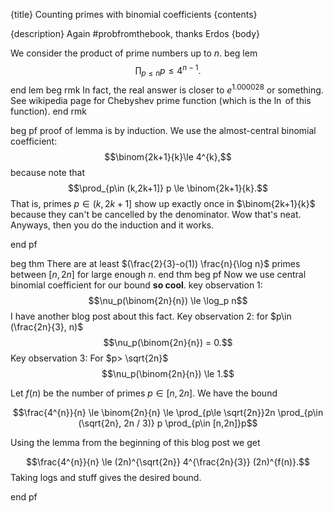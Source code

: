 {title}
Counting primes with binomial coefficients
{contents}

{description}
Again #probfromthebook, thanks Erdos
{body}

We consider the product of prime numbers up to $n$.
beg lem
$$\prod_{p\le n}  p \le 4^{n-1}.$$
end lem
beg rmk
In fact, the real answer is closer to $e^{1.000028}$ or
something. 
See wikipedia page for Chebyshev prime function (which is the
$\ln$ of this function).
end rmk

beg pf 
proof of lemma is by induction.
We use the almost-central binomial coefficient:
$$\binom{2k+1}{k}\le 4^{k},$$
because note that 
$$\prod_{p\in (k,2k+1]} p \le \binom{2k+1}{k}.$$
That is, primes $p\in (k,2k+1]$ show up exactly once in
$\binom{2k+1}{k}$ because they can't be cancelled by the
denominator. Wow that's neat.
Anyways, then you do the induction and it works.

end pf


beg thm
There are at least $(\frac{2}{3}-o(1)) \frac{n}{\log n}$ primes
between $[n,2n]$ for large enough $n$.
end thm
beg pf
Now we use central binomial coefficient for our bound **so cool**.
key observation 1:
$$\nu_p(\binom{2n}{n}) \le \log_p n$$
I have another blog post about this fact.
Key observation 2:
for $p\in (\frac{2n}{3}, n)$ 
$$\nu_p(\binom{2n}{n}) = 0.$$
Key observation 3:
For $p> \sqrt{2n}$
$$\nu_p(\binom{2n}{n}) \le 1.$$

Let $f(n)$ be the number of primes $p\in [n,2n]$.
We have the bound

$$\frac{4^{n}}{n} \le \binom{2n}{n} \le \prod_{p\le \sqrt{2n}}2n
\prod_{p\in (\sqrt{2n}, 2n / 3)} p \prod_{p\in [n,2n]}p$$

Using the lemma from the beginning of this blog post we get

$$\frac{4^{n}}{n} \le (2n)^{\sqrt{2n}} 4^{\frac{2n}{3}}
(2n)^{f(n)}.$$
Taking logs and stuff gives the desired bound.


end pf


